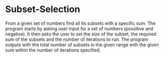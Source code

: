 # Subset-Selection
From a given set of numbers find all its subsets with a specific sum.
The program starts by asking user input for a set of numbers (possitive and negative).
It then asks the user to set the size of the subset, the required sum of the subsets and the number of iterations to run.
The program outputs with the total number of subsets in the given range with the given sum within the number of iterations specified.
